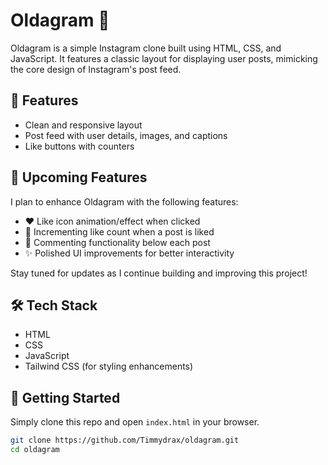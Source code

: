 # Oldagram 📸

Oldagram is a simple Instagram clone built using HTML, CSS, and JavaScript. It features a classic layout for displaying user posts, mimicking the core design of Instagram's post feed.

## 🌟 Features

- Clean and responsive layout
- Post feed with user details, images, and captions
- Like buttons with counters

## 🚀 Upcoming Features

I plan to enhance Oldagram with the following features:

- ❤️ Like icon animation/effect when clicked
- 🔼 Incrementing like count when a post is liked
- 💬 Commenting functionality below each post
- ✨ Polished UI improvements for better interactivity

Stay tuned for updates as I continue building and improving this project!

## 🛠️ Tech Stack

- HTML
- CSS
- JavaScript
- Tailwind CSS (for styling enhancements)

## 📁 Getting Started

Simply clone this repo and open `index.html` in your browser.

```bash
git clone https://github.com/Timmydrax/oldagram.git
cd oldagram

